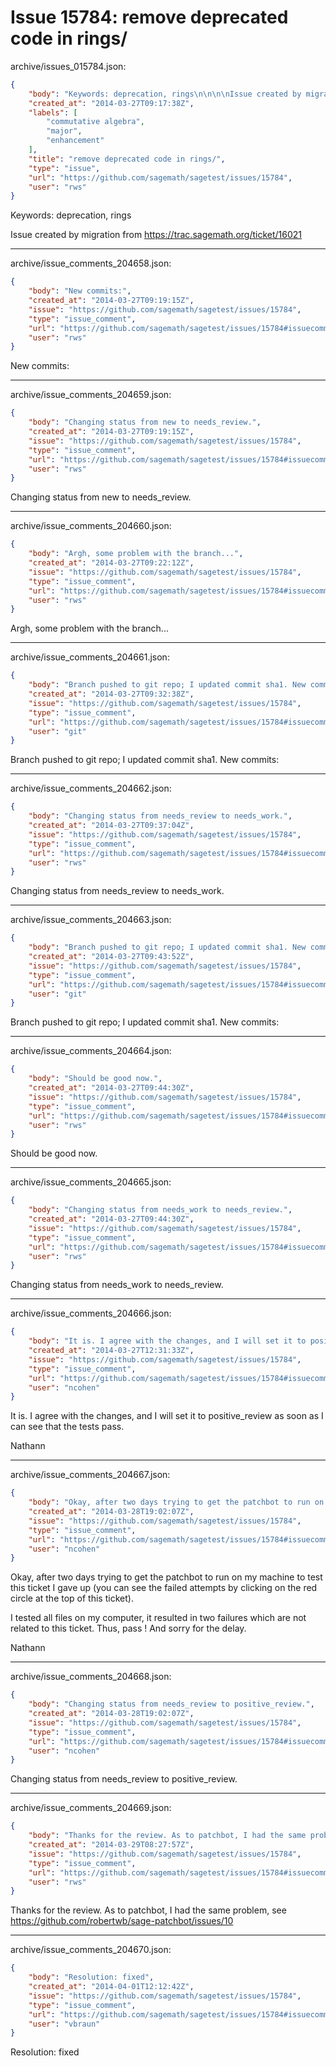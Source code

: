 # Issue 15784: remove deprecated code in rings/

archive/issues_015784.json:
```json
{
    "body": "Keywords: deprecation, rings\n\n\n\nIssue created by migration from https://trac.sagemath.org/ticket/16021\n\n",
    "created_at": "2014-03-27T09:17:38Z",
    "labels": [
        "commutative algebra",
        "major",
        "enhancement"
    ],
    "title": "remove deprecated code in rings/",
    "type": "issue",
    "url": "https://github.com/sagemath/sagetest/issues/15784",
    "user": "rws"
}
```
Keywords: deprecation, rings



Issue created by migration from https://trac.sagemath.org/ticket/16021





---

archive/issue_comments_204658.json:
```json
{
    "body": "New commits:",
    "created_at": "2014-03-27T09:19:15Z",
    "issue": "https://github.com/sagemath/sagetest/issues/15784",
    "type": "issue_comment",
    "url": "https://github.com/sagemath/sagetest/issues/15784#issuecomment-204658",
    "user": "rws"
}
```

New commits:



---

archive/issue_comments_204659.json:
```json
{
    "body": "Changing status from new to needs_review.",
    "created_at": "2014-03-27T09:19:15Z",
    "issue": "https://github.com/sagemath/sagetest/issues/15784",
    "type": "issue_comment",
    "url": "https://github.com/sagemath/sagetest/issues/15784#issuecomment-204659",
    "user": "rws"
}
```

Changing status from new to needs_review.



---

archive/issue_comments_204660.json:
```json
{
    "body": "Argh, some problem with the branch...",
    "created_at": "2014-03-27T09:22:12Z",
    "issue": "https://github.com/sagemath/sagetest/issues/15784",
    "type": "issue_comment",
    "url": "https://github.com/sagemath/sagetest/issues/15784#issuecomment-204660",
    "user": "rws"
}
```

Argh, some problem with the branch...



---

archive/issue_comments_204661.json:
```json
{
    "body": "Branch pushed to git repo; I updated commit sha1. New commits:",
    "created_at": "2014-03-27T09:32:38Z",
    "issue": "https://github.com/sagemath/sagetest/issues/15784",
    "type": "issue_comment",
    "url": "https://github.com/sagemath/sagetest/issues/15784#issuecomment-204661",
    "user": "git"
}
```

Branch pushed to git repo; I updated commit sha1. New commits:



---

archive/issue_comments_204662.json:
```json
{
    "body": "Changing status from needs_review to needs_work.",
    "created_at": "2014-03-27T09:37:04Z",
    "issue": "https://github.com/sagemath/sagetest/issues/15784",
    "type": "issue_comment",
    "url": "https://github.com/sagemath/sagetest/issues/15784#issuecomment-204662",
    "user": "rws"
}
```

Changing status from needs_review to needs_work.



---

archive/issue_comments_204663.json:
```json
{
    "body": "Branch pushed to git repo; I updated commit sha1. New commits:",
    "created_at": "2014-03-27T09:43:52Z",
    "issue": "https://github.com/sagemath/sagetest/issues/15784",
    "type": "issue_comment",
    "url": "https://github.com/sagemath/sagetest/issues/15784#issuecomment-204663",
    "user": "git"
}
```

Branch pushed to git repo; I updated commit sha1. New commits:



---

archive/issue_comments_204664.json:
```json
{
    "body": "Should be good now.",
    "created_at": "2014-03-27T09:44:30Z",
    "issue": "https://github.com/sagemath/sagetest/issues/15784",
    "type": "issue_comment",
    "url": "https://github.com/sagemath/sagetest/issues/15784#issuecomment-204664",
    "user": "rws"
}
```

Should be good now.



---

archive/issue_comments_204665.json:
```json
{
    "body": "Changing status from needs_work to needs_review.",
    "created_at": "2014-03-27T09:44:30Z",
    "issue": "https://github.com/sagemath/sagetest/issues/15784",
    "type": "issue_comment",
    "url": "https://github.com/sagemath/sagetest/issues/15784#issuecomment-204665",
    "user": "rws"
}
```

Changing status from needs_work to needs_review.



---

archive/issue_comments_204666.json:
```json
{
    "body": "It is. I agree with the changes, and I will set it to positive_review as soon as I can see that the tests pass.\n\nNathann",
    "created_at": "2014-03-27T12:31:33Z",
    "issue": "https://github.com/sagemath/sagetest/issues/15784",
    "type": "issue_comment",
    "url": "https://github.com/sagemath/sagetest/issues/15784#issuecomment-204666",
    "user": "ncohen"
}
```

It is. I agree with the changes, and I will set it to positive_review as soon as I can see that the tests pass.

Nathann



---

archive/issue_comments_204667.json:
```json
{
    "body": "Okay, after two days trying to get the patchbot to run on my machine to test this ticket I gave up (you can see the failed attempts by clicking on the red circle at the top of this ticket).\n\nI tested all files on my computer, it resulted in two failures which are not related to this ticket. Thus, pass ! And sorry for the delay.\n\nNathann",
    "created_at": "2014-03-28T19:02:07Z",
    "issue": "https://github.com/sagemath/sagetest/issues/15784",
    "type": "issue_comment",
    "url": "https://github.com/sagemath/sagetest/issues/15784#issuecomment-204667",
    "user": "ncohen"
}
```

Okay, after two days trying to get the patchbot to run on my machine to test this ticket I gave up (you can see the failed attempts by clicking on the red circle at the top of this ticket).

I tested all files on my computer, it resulted in two failures which are not related to this ticket. Thus, pass ! And sorry for the delay.

Nathann



---

archive/issue_comments_204668.json:
```json
{
    "body": "Changing status from needs_review to positive_review.",
    "created_at": "2014-03-28T19:02:07Z",
    "issue": "https://github.com/sagemath/sagetest/issues/15784",
    "type": "issue_comment",
    "url": "https://github.com/sagemath/sagetest/issues/15784#issuecomment-204668",
    "user": "ncohen"
}
```

Changing status from needs_review to positive_review.



---

archive/issue_comments_204669.json:
```json
{
    "body": "Thanks for the review. As to patchbot, I had the same problem, see\nhttps://github.com/robertwb/sage-patchbot/issues/10",
    "created_at": "2014-03-29T08:27:57Z",
    "issue": "https://github.com/sagemath/sagetest/issues/15784",
    "type": "issue_comment",
    "url": "https://github.com/sagemath/sagetest/issues/15784#issuecomment-204669",
    "user": "rws"
}
```

Thanks for the review. As to patchbot, I had the same problem, see
https://github.com/robertwb/sage-patchbot/issues/10



---

archive/issue_comments_204670.json:
```json
{
    "body": "Resolution: fixed",
    "created_at": "2014-04-01T12:12:42Z",
    "issue": "https://github.com/sagemath/sagetest/issues/15784",
    "type": "issue_comment",
    "url": "https://github.com/sagemath/sagetest/issues/15784#issuecomment-204670",
    "user": "vbraun"
}
```

Resolution: fixed
